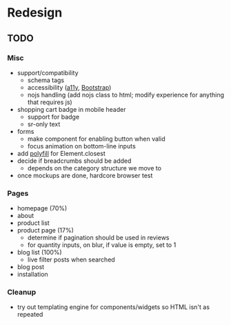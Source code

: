 # Redesign

## TODO

### Misc

- support/compatibility
  - schema tags
  - accessibility ([a11y](http://a11yproject.com/checklist.html), [Bootstrap](http://getbootstrap.com/getting-started/#accessibility))
  - nojs handling (add nojs class to html; modify experience for anything that requires js)
- shopping cart badge in mobile header
  - support for badge
  - sr-only text
- forms
  - make component for enabling button when valid
  - focus animation on bottom-line inputs
- add [polyfill](https://developer.mozilla.org/en-US/docs/Web/API/Element/closest) for Element.closest
- decide if breadcrumbs should be added
  - depends on the category structure we move to
- once mockups are done, hardcore browser test

### Pages

- homepage (70%)
- about
- product list
- product page (17%)
  - determine if pagination should be used in reviews
  - for quantity inputs, on blur, if value is empty, set to 1
- blog list (100%)
  - live filter posts when searched
- blog post
- installation

### Cleanup

- try out templating engine for components/widgets so HTML isn't as repeated

